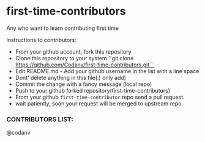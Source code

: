 # first-time-contributors 
Any who want to learn contributing first time

Instructions to contributors: 
- From your github account, fork this repository
- Clone this repository to your system
    ``git clone https://github.com/Codanv/first-time-contributors.git```
- Edit README.md - Add your github username in the list with a line space
- Dont' delete anything in this file(:) only add) 
- Commit the change with a fancy message (local repo)
- Push to your github forked repository(first-time-contributors)
- From your github `first-time-contributor` repo send a pull request.
- wait patiently, soon your request will be merged to upstream repo.


### CONTRIBUTORS LIST:

@codanv


